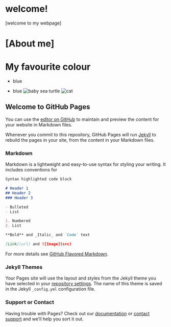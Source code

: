 # welcome!
[welcome to my webpage]
# [About me]
# My favourite colour
+ blue
- blue
![baby sea turtle](https://img1.etsystatic.com/066/1/7093079/il_570xN.783622635_n9xk.jpg)
![cat](https://images.app.goo.gl/AEev3ZsoDHjc6tNS8)



## Welcome to GitHub Pages

You can use the [editor on GitHub](https://github.com/jazkat247/jazkat247.github.io/edit/master/README.md) to maintain and preview the content for your website in Markdown files.

Whenever you commit to this repository, GitHub Pages will run [Jekyll](https://jekyllrb.com/) to rebuild the pages in your site, from the content in your Markdown files.

### Markdown

Markdown is a lightweight and easy-to-use syntax for styling your writing. It includes conventions for

```markdown
Syntax highlighted code block

# Header 1
## Header 2
### Header 3

- Bulleted
- List

1. Numbered
2. List

**Bold** and _Italic_ and `Code` text

[Link](url) and ![Image](src)
```

For more details see [GitHub Flavored Markdown](https://guides.github.com/features/mastering-markdown/).

### Jekyll Themes

Your Pages site will use the layout and styles from the Jekyll theme you have selected in your [repository settings](https://github.com/jazkat247/jazkat247.github.io/settings). The name of this theme is saved in the Jekyll `_config.yml` configuration file.

### Support or Contact

Having trouble with Pages? Check out our [documentation](https://help.github.com/categories/github-pages-basics/) or [contact support](https://github.com/contact) and we’ll help you sort it out.
